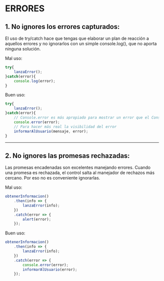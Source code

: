 # ERRORES

## 1. No ignores los errores capturados:

El uso de try/catch hace que tengas que elaborar un plan de reacción a aquellos errores y no ignorarlos con un simple console.log(), que no aporta ninguna solución.


Mal uso:
```javascript
try{
    lanzaError();
}catch(error){
    console.log(error);
}
```

Buen uso:
```javascript
try{
    lanzaError();
}catch(error){
    // Console.error es más apropiado para mostrar un error que el Console.log
    console.error(error);
    // Para hacer más real la visibilidad del error
    informarAlUsuario(mensaje, error);
}
```

---

## 2. No ignores las promesas rechazadas:

Las promesas encadenadas son excelentes manejando errores. Cuando una promesa es rechazada, el control salta al manejador de rechazos más cercano. Por eso no es conveniente ignorarlas.

Mal uso:
```javascript
obtenerInformacion()
    .then(info => {
        lanzaError(info);
    })
    .catch(error => {
        alert(error);
    });
```

Buen uso:
```javascript
obtenerInformacion()
    .then(info => {
        lanzaError(info);
    })
    .catch(error => {
        console.error(error);
        informarAlUsuario(error);
    });
```